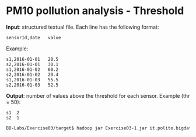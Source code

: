 # PM10 pollution analysis - Threshold

**Input**: structured textual file. Each line has the following format:

    sensorId,date   value

Example:

    s1,2016-01-01	20.5
    s2,2016-01-01	30.1
    s1,2016-01-02	60.2
    s2,2016-01-02	20.4
    s1,2016-01-03	55.5
    s2,2016-01-03	52.5

**Output**: number of values above the threshold for each sensor. Example (thr = 50):

    s1  2
    s2  1

```sh
BD-Labs/Exercise03/target$ hadoop jar Exercise03-1.jar it.polito.bigdata.hadoop.E03Driver 1 ./in/ ./out/ 50
```
